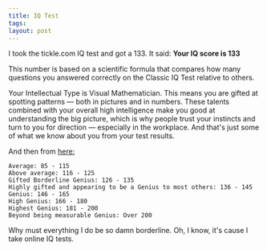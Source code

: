 ```yaml
---
title: IQ Test
tags:
layout: post
---
```

I took the tickle.com IQ test and got a 133. It said: __Your IQ score is 133__

This number is based on a scientific formula that compares how many questions you answered correctly on the Classic IQ Test relative to others.

Your Intellectual Type is Visual Mathematician. This means you are gifted at spotting patterns — both in pictures and in numbers. These talents combined with your overall high intelligence make you good at understanding the big picture, which is why people trust your instincts and turn to you for direction — especially in the workplace. And that's just some of what we know about you from your test results.

And then from [here](http://aistis.raudys.name/iq.html)[:](http://cgi.eaglecentre.force9.co.uk/blog/archives/000295.php)

    Average: 85 - 115
    Above average: 116 - 125
    Gifted Borderline Genius: 126 - 135
    Highly gifted and appearing to be a Genius to most others: 136 - 145
    Genius: 146 - 165
    High Genius: 166 - 180
    Highest Genius: 181 - 200
    Beyond being measurable Genius: Over 200

Why must everything I do be so damn borderline.  Oh, I know, it's cause I take online  IQ tests.
